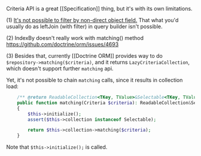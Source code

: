 Criteria API is a great [[Specification]] thing, but it's with its own limitations. 

(1) <u>It's not possible to filter by non-direct object field.</u> That what you'd usually do as leftJoin (with filter) in query builder isn't possible.

(2) IndexBy doesn't really work with matching() method 
https://github.com/doctrine/orm/issues/4693

(3) Besides that, currently [[Doctrine ORM]]  provides way to do `$repository->matching($criteria)`, and it returns `LazyCriteriaCollection`, which doesn't support further `matching` api. 

Yet, it's not possible to chain `matching` calls, since it results in collection load:

```php
    /** @return ReadableCollection<TKey, TValue>&Selectable<TKey, TValue> */
    public function matching(Criteria $criteria): ReadableCollection&Selectable
    {
        $this->initialize();
        assert($this->collection instanceof Selectable);

        return $this->collection->matching($criteria);
    }
```

Note that `$this->initialize();` is called.

